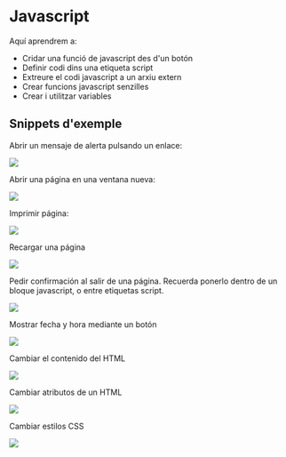 # Javascript

Aquí aprendrem a: 

-  Cridar una funció de javascript des d'un botón
-  Definir codi dins una etiqueta script
-  Extreure el codi javascript a un arxiu extern
-  Crear funcions javascript senzilles
-  Crear i utilitzar variables



## Snippets d'exemple

Abrir un mensaje de alerta pulsando un enlace:

![](img/2022-10-06-16-09-50.png)

Abrir una página en una ventana nueva:

![](img/2022-10-06-16-09-59.png)

Imprimir página:

![](img/2022-10-06-16-10-03.png)

Recargar una página

![](img/2022-10-06-16-10-07.png)

Pedir confirmación al salir de una página. Recuerda ponerlo dentro de un bloque javascript, o entre etiquetas script.

![](img/2022-10-06-16-10-11.png)


Mostrar fecha y hora mediante un botón

![](img/2022-10-06-16-12-04.png)

Cambiar el contenido del HTML

![](img/2022-10-06-16-12-13.png)

Cambiar atributos de un HTML

![](img/2022-10-06-16-12-22.png)

Cambiar estilos CSS

![](img/2022-10-06-16-12-31.png)
